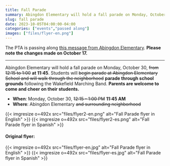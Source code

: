 ```yaml
--- 
title: Fall Parade
summary: Abingdon Elementary will hold a fall parade on Monday, October 30, at 11:45.
slug: fall parade
date: 2023-10-05T04:00:00-04:00
categories: ["events","passed along"]
images: ["files/flyer-en.png"]
---
```


The PTA is passing along [this message from Abingdon Elementary](https://abingdon.apsva.us/post/fall-parade/). **Please note the changes made on October 17.**

---

Abingdon Elementary will hold a fall parade on Monday, October 30, ~~from 12:15 to 1:00~~ **at 11:45**. Students will ~~begin parade at Abingdon Elementary School and will walk through the neighborhood~~ **parade through school grounds** following the Wakefield Marching Band. **Parents are welcome to come and cheer on their students.**

- **When**: Monday, October 30, ~~12:15 - 1:00 PM~~ **11:45 AM**
- **Where**: Abingdon Elementary ~~and surrounding neighborhood~~

{{< imgresize o=492x src="files/flyer2-en.png" alt="Fall Parade flyer in English" >}}
{{< imgresize o=492x src="files/flyer2-es.png" alt="Fall Parade flyer in Spanish" >}}

#### Original flyer:
{{< imgresize o=492x src="files/flyer-en.jpg" alt="Fall Parade flyer in English" >}}
{{< imgresize o=492x src="files/flyer-es.jpg" alt="Fall Parade flyer in Spanish" >}}